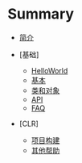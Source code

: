 # Summary

* [简介](README.md)

* [基础]
    * [HelloWorld](./BASE/Hello.md)
    * [基本](./BASE/Basic.md)
    * [类和对象](./BASE/ClassObject.md)
    * [API](./BASE/API.md)
    * [FAQ](./BASE/FAQ.md)

* [CLR]
    * [项目构建](./CLR/CLR_Hello.md)
    * [其他帮助](./CLR/CLR.md)
    